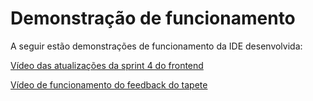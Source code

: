# Demonstração de funcionamento 

A seguir estão demonstrações de funcionamento da IDE desenvolvida:

[Vídeo das atualizações da sprint 4 do frontend](https://drive.google.com/file/d/1HHlz9svE3iLdBqqFBTptWtUEr739ADoM/view?usp=sharing)

[Vídeo de funcionamento do feedback do tapete]()